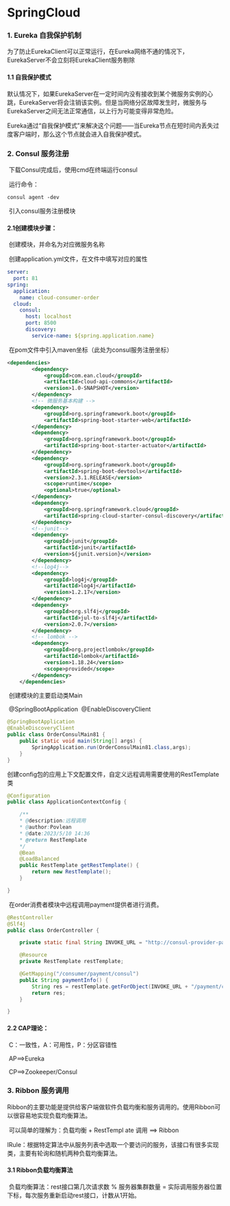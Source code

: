 # SpringCloud

### 1. Eureka 自我保护机制

​	为了防止EurekaClient可以正常运行，在Eureka网络不通的情况下，EurekaServer不会立刻将EurekaClient服务剔除

#### 	1.1 自我保护模式

​		默认情况下，如果EurekaServer在一定时间内没有接收到某个微服务实例的心跳，EurekaServer将会注销该实例。但是当网络分区故障发生时，微服务与EurekaServer之间无法正常通信，以上行为可能变得非常危险。

​		Eureka通过“自我保护模式”来解决这个问题——当Eureka节点在短时间内丢失过度客户端时，那么这个节点就会进入自我保护模式。

### 2. Consul 服务注册

​	下载Consul完成后，使用cmd在终端运行consul

​	运行命令：

```
consul agent -dev
```

​	引入consul服务注册模块

#### 	2.1创建模块步骤：

​		创建模块，并命名为对应微服务名称

​		创建application.yml文件，在文件中填写对应的属性

```yml
server:
  port: 81
spring:
  application:
    name: cloud-consumer-order
  cloud:
    consul:
      host: localhost
      port: 8500
      discovery:
        service-name: ${spring.application.name}
```

​		在pom文件中引入maven坐标（此处为consul服务注册坐标）

```xml
<dependencies>
        <dependency>
            <groupId>com.ean.cloud</groupId>
            <artifactId>cloud-api-commons</artifactId>
            <version>1.0-SNAPSHOT</version>
        </dependency>
        <!-- 微服务基本构建 -->
        <dependency>
            <groupId>org.springframework.boot</groupId>
            <artifactId>spring-boot-starter-web</artifactId>
        </dependency>
        <dependency>
            <groupId>org.springframework.boot</groupId>
            <artifactId>spring-boot-starter-actuator</artifactId>
        </dependency>
        <dependency>
            <groupId>org.springframework.boot</groupId>
            <artifactId>spring-boot-devtools</artifactId>
            <version>2.3.1.RELEASE</version>
            <scope>runtime</scope>
            <optional>true</optional>
        </dependency>
        <dependency>
            <groupId>org.springframework.cloud</groupId>
            <artifactId>spring-cloud-starter-consul-discovery</artifactId>
        </dependency>
        <!--junit-->
        <dependency>
            <groupId>junit</groupId>
            <artifactId>junit</artifactId>
            <version>${junit.version}</version>
        </dependency>
        <!--log4j-->
        <dependency>
            <groupId>log4j</groupId>
            <artifactId>log4j</artifactId>
            <version>1.2.17</version>
        </dependency>
        <dependency>
            <groupId>org.slf4j</groupId>
            <artifactId>jul-to-slf4j</artifactId>
            <version>2.0.7</version>
        </dependency>
        <!-- lombok -->
        <dependency>
            <groupId>org.projectlombok</groupId>
            <artifactId>lombok</artifactId>
            <version>1.18.24</version>
            <scope>provided</scope>
        </dependency>
    </dependencies>
```

​		创建模块的主要启动类Main

​		@SpringBootApplication
​		@EnableDiscoveryClient

```java
@SpringBootApplication
@EnableDiscoveryClient
public class OrderConsulMain81 {
    public static void main(String[] args) {
        SpringApplication.run(OrderConsulMain81.class,args);
    }
}
```

​		创建config包的应用上下文配置文件，自定义远程调用需要使用的RestTemplate类

```java
@Configuration
public class ApplicationContextConfig {

    /**
    * @description:远程调用
    * @author:Povlean
    * @date:2023/5/10 14:36
    * @return RestTemplate
    */
    @Bean
    @LoadBalanced
    public RestTemplate getRestTemplate() {
        return new RestTemplate();
    }

}
```

​		在order消费者模块中远程调用payment提供者进行消费。

```java
@RestController
@Slf4j
public class OrderController {

    private static final String INVOKE_URL = "http://consul-provider-payment";

    @Resource
    private RestTemplate restTemplate;

    @GetMapping("/consumer/payment/consul")
    public String paymentInfo() {
        String res = restTemplate.getForObject(INVOKE_URL + "/payment/consul", String.class);
        return res;
    }

}
```

#### 	2.2 CAP理论：

​		C：一致性，A：可用性，P：分区容错性

​		AP==>Eureka

​		CP==>Zookeeper/Consul

### 3. Ribbon 服务调用

​	Ribbon的主要功能是提供给客户端做软件负载均衡和服务调用的。使用Ribbon可以很容易地实现负载均衡算法。

​	可以简单的理解为：负载均衡 + RestTempl  ate 调用 ==> Ribbon

​	IRule：根据特定算法中从服务列表中选取一个要访问的服务，该接口有很多实现类，主要有轮询和随机两种负载均衡算法。

#### 	3.1 Ribbon负载均衡算法

​		负载均衡算法：rest接口第几次请求数 % 服务器集群数量 = 实际调用服务器位置下标，每次服务重新启动rest接口，计数从1开始。

​		